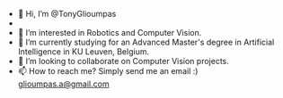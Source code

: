 - 👋 Hi, I’m @TonyGlioumpas
- <i class="md-icon-book"></i>
- 👀 I’m interested in Robotics and Computer Vision.
- 🌱 I’m currently studying for an Advanced Master's degree in Artificial Intelligence in KU Leuven, Belgium.
- 💞️ I’m looking to collaborate on Computer Vision projects.
- 📫 How to reach me? Simply send me an email :) glioumpas.a@gmail.com

<!---
TonyGlioumpas/TonyGlioumpas is a ✨ special ✨ repository because its `README.md` (this file) appears on your GitHub profile.
You can click the Preview link to take a look at your changes.
--->
